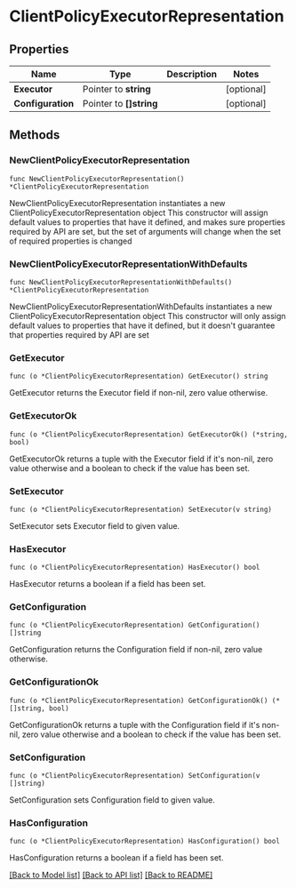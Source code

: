 # ClientPolicyExecutorRepresentation

## Properties

Name | Type | Description | Notes
------------ | ------------- | ------------- | -------------
**Executor** | Pointer to **string** |  | [optional] 
**Configuration** | Pointer to **[]string** |  | [optional] 

## Methods

### NewClientPolicyExecutorRepresentation

`func NewClientPolicyExecutorRepresentation() *ClientPolicyExecutorRepresentation`

NewClientPolicyExecutorRepresentation instantiates a new ClientPolicyExecutorRepresentation object
This constructor will assign default values to properties that have it defined,
and makes sure properties required by API are set, but the set of arguments
will change when the set of required properties is changed

### NewClientPolicyExecutorRepresentationWithDefaults

`func NewClientPolicyExecutorRepresentationWithDefaults() *ClientPolicyExecutorRepresentation`

NewClientPolicyExecutorRepresentationWithDefaults instantiates a new ClientPolicyExecutorRepresentation object
This constructor will only assign default values to properties that have it defined,
but it doesn't guarantee that properties required by API are set

### GetExecutor

`func (o *ClientPolicyExecutorRepresentation) GetExecutor() string`

GetExecutor returns the Executor field if non-nil, zero value otherwise.

### GetExecutorOk

`func (o *ClientPolicyExecutorRepresentation) GetExecutorOk() (*string, bool)`

GetExecutorOk returns a tuple with the Executor field if it's non-nil, zero value otherwise
and a boolean to check if the value has been set.

### SetExecutor

`func (o *ClientPolicyExecutorRepresentation) SetExecutor(v string)`

SetExecutor sets Executor field to given value.

### HasExecutor

`func (o *ClientPolicyExecutorRepresentation) HasExecutor() bool`

HasExecutor returns a boolean if a field has been set.

### GetConfiguration

`func (o *ClientPolicyExecutorRepresentation) GetConfiguration() []string`

GetConfiguration returns the Configuration field if non-nil, zero value otherwise.

### GetConfigurationOk

`func (o *ClientPolicyExecutorRepresentation) GetConfigurationOk() (*[]string, bool)`

GetConfigurationOk returns a tuple with the Configuration field if it's non-nil, zero value otherwise
and a boolean to check if the value has been set.

### SetConfiguration

`func (o *ClientPolicyExecutorRepresentation) SetConfiguration(v []string)`

SetConfiguration sets Configuration field to given value.

### HasConfiguration

`func (o *ClientPolicyExecutorRepresentation) HasConfiguration() bool`

HasConfiguration returns a boolean if a field has been set.


[[Back to Model list]](../README.md#documentation-for-models) [[Back to API list]](../README.md#documentation-for-api-endpoints) [[Back to README]](../README.md)


